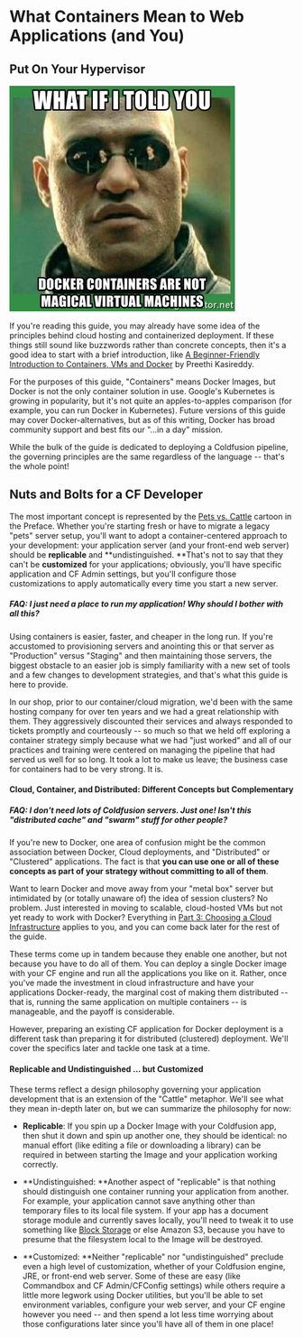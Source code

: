 # What Containers Mean to Web Applications \(and You\)

## Put On Your Hypervisor

![](/assets/53646903.jpg)

If you're reading this guide, you may already have some idea of the principles behind cloud hosting and containerized deployment. If these things still sound like buzzwords rather than concrete concepts, then it's a good idea to start with a brief introduction, like [A Beginner-Friendly Introduction to Containers, VMs and Docker](https://medium.freecodecamp.org/a-beginner-friendly-introduction-to-containers-vms-and-docker-79a9e3e119b) by Preethi Kasireddy.

For the purposes of this guide, "Containers" means Docker Images, but Docker is not the only container solution in use. Google's Kubernetes is growing in popularity, but it's not quite an apples-to-apples comparison \(for example, you can run Docker in Kubernetes\). Future versions of this guide may cover Docker-alternatives, but as of this writing, Docker has broad community support and best fits our "...in a day" mission.

While the bulk of the guide is dedicated to deploying a Coldfusion pipeline, the governing principles are the same regardless of the language -- that's the whole point!

## Nuts and Bolts for a CF Developer

The most important concept is represented by the [Pets vs. Cattle](/README.md) cartoon in the Preface. Whether you're starting fresh or have to migrate a legacy "pets" server setup, you'll want to adopt a container-centered approach to your development: your application server \(and your front-end web server\) should be **replicable** and **undistinguished.  **That's not to say that they can't be **customized** for your applications; obviously, you'll have specific application and CF Admin settings, but you'll configure those customizations to apply automatically every time you start a new server.

##### FAQ: I just need a place to run my application! Why should I bother with all this?

Using containers is easier, faster, and cheaper in the long run. If you're accustomed to provisioning servers and anointing this or that server as "Production" versus "Staging" and then maintaining those servers, the biggest obstacle to an easier job is simply familiarity with a new set of tools and a few changes to development strategies, and that's what this guide is here to provide.

In our shop, prior to our container/cloud migration, we'd been with the same hosting company for over ten years and we had a great relationship with them. They aggressively discounted their services and always responded to tickets promptly and courteously -- so much so that we held off exploring a container strategy simply because what we had "just worked" and all of our practices and training were centered on managing the pipeline that had served us well for so long. It took a lot to make us leave; the business case for containers had to be very strong.   It is.

#### Cloud, Container, and Distributed: Different Concepts but Complementary

##### FAQ: I don't need lots of Coldfusion servers. Just one! Isn't this "distributed cache" and "swarm" stuff for other people?

If you're new to Docker, one area of confusion might be the common association between Docker, Cloud deployments, and "Distributed" or "Clustered" applications. The fact is that **you can use one or all of these concepts as part of your strategy without committing to all of them**.

Want to learn Docker and move away from your "metal box" server but intimidated by \(or totally unaware of\) the idea of session clusters? No problem. Just interested in moving to scalable, cloud-hosted VMs but not yet ready to work with Docker? Everything in [Part 3: Choosing a Cloud Infrastructure](/part-2-choosing-a-cloud-infrastructure-provider.md) applies to you, and you can come back later for the rest of the guide.

These terms come up in tandem because they enable one another, but not because you have to do all of them. You can deploy a single Docker image with your CF engine and run all the applications you like on it. Rather, once you've made the investment in cloud infrastructure and have your applications Docker-ready, the marginal cost of making them distributed -- that is, running the same application on multiple containers -- is manageable, and the payoff is considerable.

However, preparing an existing CF application for Docker deployment is a different task than preparing it for distributed \(clustered\) deployment. We'll cover the specifics later and tackle one task at a time.

#### Replicable and Undistinguished ... but Customized

These terms reflect a design philosophy governing your application development that is an extension of the "Cattle" metaphor. We'll see what they mean in-depth later on, but we can summarize the philosophy for now:

* **Replicable**: If you spin up a Docker Image with your Coldfusion app, then shut it down and spin up another one, they should be identical: no manual effort \(like editing a file or downloading a library\) can be required in between starting the Image and your application working correctly.

* **Undistinguished: **Another aspect of "replicable" is that nothing should distinguish one container running your application from another. For example, your application cannot save anything other than temporary files to its local file system. If your app has a document storage module and currently saves locally, you'll need to tweak it to use something like [Block Storage](https://www.digitalocean.com/products/storage/) or else Amazon S3, because you have to presume that the filesystem local to the Image will be destroyed.

* **Customized: **Neither "replicable" nor "undistinguished" preclude even a high level of customization, whether of your Coldfusion engine, JRE, or front-end web server.  Some of these are easy \(like Commandbox and CF Admin/CFConfig settings\) while others require a little more legwork using Docker utilities, but you'll be able to set environment variables, configure your web server, and your CF engine however you need -- and then spend a lot less time worrying about those configurations later since you'll have all of them in one place!



